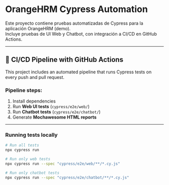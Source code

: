 # OrangeHRM Cypress Automation

Este proyecto contiene pruebas automatizadas de Cypress para la aplicación OrangeHRM (demo).  
Incluye pruebas de UI Web y Chatbot, con integración a CI/CD en GitHub Actions.

---

## 🚀 CI/CD Pipeline with GitHub Actions

This project includes an automated pipeline that runs Cypress tests on every push and pull request.

### Pipeline steps:
1. Install dependencies
2. Run **Web UI tests** (`cypress/e2e/web/`)
3. Run **Chatbot tests** (`cypress/e2e/chatbot/`)
4. Generate **Mochawesome HTML reports**

---

### Running tests locally

```bash
# Run all tests
npx cypress run

# Run only web tests
npx cypress run --spec "cypress/e2e/web/**/*.cy.js"

# Run only chatbot tests
npx cypress run --spec "cypress/e2e/chatbot/**/*.cy.js"
